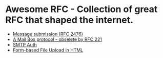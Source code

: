 # Awesome RFC - Collection of great RFC that shaped the internet.

* [Message submission (RFC 2476)](https://tools.ietf.org/html/rfc2476)
* [A Mail Box protocol - obselete by RFC 221](https://tools.ietf.org/html/rfc196)
* [SMTP Auth](https://tools.ietf.org/html/rfc2554)
* [Form-based File Upload in HTML](https://tools.ietf.org/html/rfc1867)